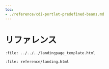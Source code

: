 ```yaml
---
toc:
- ./reference/cdi-portlet-predefined-beans.md
---
```

# リファレンス

```{raw} html
:file: ../../../landingpage_template.html
```

```{raw} html
:file: reference/landing.html
```